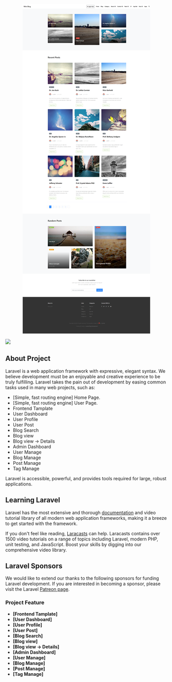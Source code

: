 <p align="center">
<img src= "public/screenshort/127.0.0.1_8000_home.png" alt="Build Status">

<a href="https://laravel.com" target="_blank"><img src="https://raw.githubusercontent.com/laravel/art/master/logo-lockup/5%20SVG/2%20CMYK/1%20Full%20Color/laravel-logolockup-cmyk-red.svg" width="400"></a></p>

<p align="center">

</p>

## About Project

Laravel is a web application framework with expressive, elegant syntax. We believe development must be an enjoyable and creative experience to be truly fulfilling. Laravel takes the pain out of development by easing common tasks used in many web projects, such as:

-   [Simple, fast routing engine] Home Page.
-   [Simple, fast routing engine] User Page.
-   Frontend Tamplate
-   User Dashboard
-   User Profile
-   User Post
-   Blog Search
-   Blog view
-   Blog view -> Details
-   Admin Dashboard
-   User Manage
-   Blog Manage
-   Post Manage
-   Tag Manage

Laravel is accessible, powerful, and provides tools required for large, robust applications.

## Learning Laravel

Laravel has the most extensive and thorough [documentation](https://laravel.com/docs) and video tutorial library of all modern web application frameworks, making it a breeze to get started with the framework.

If you don't feel like reading, [Laracasts](https://laracasts.com) can help. Laracasts contains over 1500 video tutorials on a range of topics including Laravel, modern PHP, unit testing, and JavaScript. Boost your skills by digging into our comprehensive video library.

## Laravel Sponsors

We would like to extend our thanks to the following sponsors for funding Laravel development. If you are interested in becoming a sponsor, please visit the Laravel [Patreon page](https://patreon.com/taylorotwell).

### Project Feature

-   **[Frontend Tamplate]**
-   **[User Dashboard]**
-   **[User Profile]**
-   **[User Post]**
-   **[Blog Search]**
-   **[Blog view]**
-   **[Blog view -> Details]**
-   **[Admin Dashboard]**
-   **[User Manage]**
-   **[Blog Manage]**
-   **[Post Manage]**
-   **[Tag Manage]**
